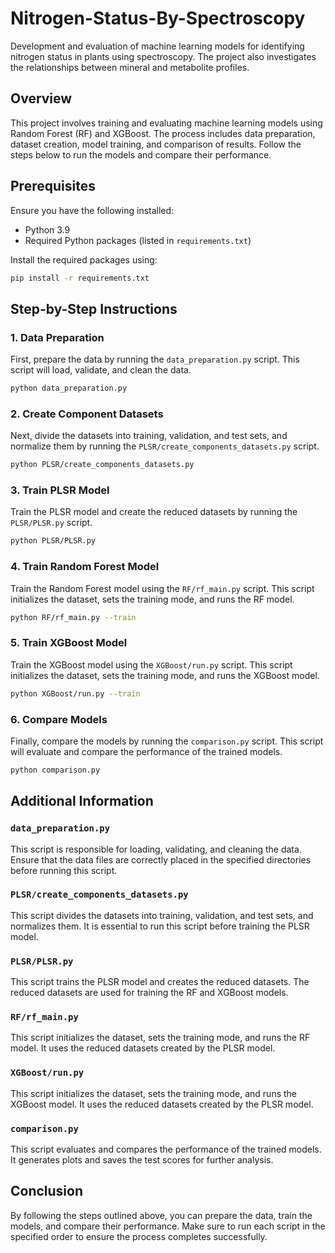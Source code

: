 # Nitrogen-Status-By-Spectroscopy
Development and evaluation of machine learning models for identifying nitrogen status in plants using spectroscopy. The project also investigates the relationships between mineral and metabolite profiles.

## Overview

This project involves training and evaluating machine learning models using Random Forest (RF) and XGBoost. The process includes data preparation, dataset creation, model training, and comparison of results. Follow the steps below to run the models and compare their performance.

## Prerequisites

Ensure you have the following installed:
- Python 3.9
- Required Python packages (listed in `requirements.txt`)

Install the required packages using:
```bash
pip install -r requirements.txt

```

## Step-by-Step Instructions

### 1. Data Preparation

First, prepare the data by running the `data_preparation.py` script. This script will load, validate, and clean the data.

```bash
python data_preparation.py
```

### 2. Create Component Datasets

Next, divide the datasets into training, validation, and test sets, and normalize them by running the `PLSR/create_components_datasets.py` script.

```bash
python PLSR/create_components_datasets.py
```

### 3. Train PLSR Model

Train the PLSR model and create the reduced datasets by running the `PLSR/PLSR.py` script.

```bash
python PLSR/PLSR.py
```

### 4. Train Random Forest Model

Train the Random Forest model using the `RF/rf_main.py` script. This script initializes the dataset, sets the training mode, and runs the RF model.

```bash
python RF/rf_main.py --train
```

### 5. Train XGBoost Model

Train the XGBoost model using the `XGBoost/run.py` script. This script initializes the dataset, sets the training mode, and runs the XGBoost model.

```bash
python XGBoost/run.py --train
```

### 6. Compare Models

Finally, compare the models by running the `comparison.py` script. This script will evaluate and compare the performance of the trained models.

```bash
python comparison.py
```

## Additional Information

### `data_preparation.py`

This script is responsible for loading, validating, and cleaning the data. Ensure that the data files are correctly placed in the specified directories before running this script.

### `PLSR/create_components_datasets.py`

This script divides the datasets into training, validation, and test sets, and normalizes them. It is essential to run this script before training the PLSR model.

### `PLSR/PLSR.py`

This script trains the PLSR model and creates the reduced datasets. The reduced datasets are used for training the RF and XGBoost models.

### `RF/rf_main.py`

This script initializes the dataset, sets the training mode, and runs the RF model. It uses the reduced datasets created by the PLSR model.

### `XGBoost/run.py`

This script initializes the dataset, sets the training mode, and runs the XGBoost model. It uses the reduced datasets created by the PLSR model.

### `comparison.py`

This script evaluates and compares the performance of the trained models. It generates plots and saves the test scores for further analysis.

## Conclusion

By following the steps outlined above, you can prepare the data, train the models, and compare their performance. Make sure to run each script in the specified order to ensure the process completes successfully.
